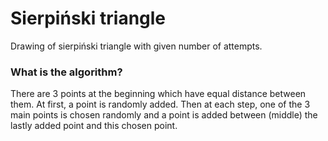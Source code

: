 
# Sierpiński triangle

Drawing of sierpiński triangle with given number of attempts.


### What is the algorithm?

There are 3 points at the beginning which have equal distance between them. At first, a point is randomly added. Then at each step, one of the 3 main points is chosen randomly and a point is added between (middle) the lastly added point and this chosen point.
